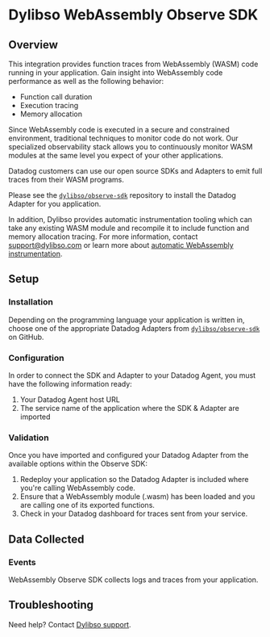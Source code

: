 # Dylibso WebAssembly Observe SDK

## Overview

This integration provides function traces from WebAssembly (WASM) code running in your application. Gain insight into WebAssembly code performance as well as the following behavior:
- Function call duration
- Execution tracing
- Memory allocation

Since WebAssembly code is executed in a secure and constrained environment, traditional techniques to monitor code do not work. Our specialized observability stack
allows you to continuously monitor WASM modules at the same level you expect of your other applications.

Datadog customers can use our open source SDKs and Adapters to emit full traces from their WASM programs.

Please see the [`dylibso/observe-sdk`][2] repository to install the Datadog Adapter for you application.

In addition, Dylibso provides automatic instrumentation tooling which can take any existing WASM module and recompile it to include function and memory allocation tracing. For
more information, contact [support@dylibso.com](mailto:support@dylibso.com) or learn more about [automatic WebAssembly instrumentation](https://dylibso.com/products/observe).


## Setup

### Installation

Depending on the programming language your application is written in, choose one of the appropriate Datadog Adapters from [`dylibso/observe-sdk`][2] on GitHub.


### Configuration

In order to connect the SDK and Adapter to your Datadog Agent, you must have the following information ready:

1. Your Datadog Agent host URL
2. The service name of the application where the SDK & Adapter are imported

### Validation

Once you have imported and configured your Datadog Adapter from the available options within the Observe SDK:

1. Redeploy your application so the Datadog Adapter is included where you're calling WebAssembly code.
2. Ensure that a WebAssembly module (.wasm) has been loaded and you are calling one of its exported functions.
3. Check in your Datadog dashboard for traces sent from your service.

## Data Collected

### Events

WebAssembly Observe SDK collects logs and traces from your application.

## Troubleshooting

Need help? Contact [Dylibso support][1].

[1]: mailto:support@dylibso.com
[2]: https://github.com/dylibso/observe-sdk
